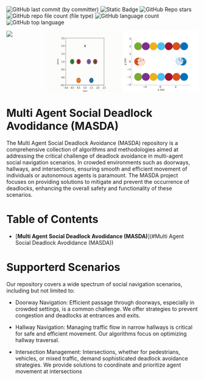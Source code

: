 ![GitHub last commit (by committer)](https://img.shields.io/github/last-commit/abj247/MASDA)
![Static Badge](https://img.shields.io/badge/Status-Incomplete-red)
![GitHub Repo stars](https://img.shields.io/github/stars/abj247/MASDA)
![GitHub repo file count (file type)](https://img.shields.io/github/directory-file-count/abj247/MASDA)
![GitHub language count](https://img.shields.io/github/languages/count/abj247/MASDA)
![GitHub top language](https://img.shields.io/github/languages/top/abj247/MASDA)

<div style="display: flex; flex-direction: row;">
    <img src="animations/CADRL_intersection.gif" width="200">
    <img src="animations/IMPC_doorway.gif" width="200" height="160">
    <img src="animations/CADRL_2agents_hallway.gif" width="200">
</div>


# Multi Agent Social Deadlock Avodidance (MASDA)
The Multi Agent Social Deadlock Avoidance (MASDA) repository is a comprehensive collection of algorithms and methodologies aimed at addressing the critical challenge of deadlock avoidance in multi-agent social navigation scenarios. In crowded environments such as doorways, hallways, and intersections, ensuring smooth and efficient movement of individuals or autonomous agents is paramount. The MASDA project focuses on providing solutions to mitigate and prevent the occurrence of deadlocks, enhancing the overall safety and functionality of these scenarios.

# Table of Contents
- [**Multi Agent Social Deadlock Avodidance (MASDA)**](#Multi Agent Social Deadlock Avodidance (MASDA))

# Supporterd Scenarios
Our repository covers a wide spectrum of social navigation scenarios, including but not limited to:

* Doorway Navigation: Efficient passage through doorways, especially in crowded settings, is a common challenge. We offer strategies to prevent congestion and deadlocks at entrances and exits.

* Hallway Navigation: Managing traffic flow in narrow hallways is critical for safe and efficient movement. Our algorithms focus on optimizing hallway traversal.

* Intersection Management: Intersections, whether for pedestrians, vehicles, or mixed traffic, demand sophisticated deadlock avoidance strategies. We provide solutions to coordinate and prioritize agent movement at intersections
